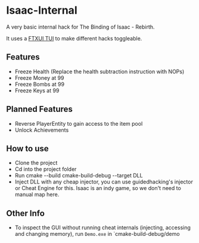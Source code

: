 # Isaac-Internal

A very basic internal hack for The Binding of Isaac - Rebirth. 

It uses a [FTXUI TUI](https://github.com/ArthurSonzogni/FTXUI) to make different hacks toggleable. 

## Features
- Freeze Health (Replace the health subtraction instruction with NOPs)
- Freeze Money at 99
- Freeze Bombs at 99
- Freeze Keys at 99

## Planned Features
- Reverse PlayerEntity to gain access to the item pool
- Unlock Achievements

## How to use
- Clone the project
- Cd into the project folder
- Run cmake --build cmake-build-debug --target DLL
- Inject DLL with any cheap injector, you can use guidedhacking's injector or Cheat Engine for this. Isaac is an indy game, so we don't need to manual map here.

## Other Info
- To inspect the GUI without running cheat internals (injecting, accessing and changing memory), run `Demo.exe` in `cmake-build-debug/demo

